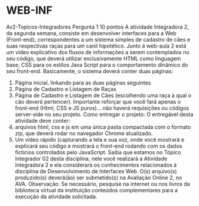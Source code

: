 # WEB-INF
 Av2-Topicos-Integradores
 Pergunta 1
10 pontos
A atividade Integradora 2, da segunda semana, consiste em desenvolver interfaces para a Web (Front-end), correspondentes a um sistema simples de cadastro de cães e suas respectivas raças para um canil hipotético.
Junto à web-aula 2 está um vídeo explicativo dos fluxos de informações a serem contemplados no seu código, que deverá utilizar exclusivamente HTML como linguagem base, CSS para os estilos Java Script para o comportamento dinâmico do seu front-end.
Basicamente, o sistema deverá conter duas páginas:
1) Página inicial, linkando para as duas páginas seguintes
2) Página de Cadastro e Listagem de Raças
3) Página de Cadastro e Listagem de Cães (escolhendo uma raça à qual o cão deverá pertencer).
Importante reforçar que você fará apenas o front-end (Html, CSS e JS puros)... não haverá requisições ou códigos server-side no seu projeto.
Como entregar o projeto:
O entregável desta atividade deve conter:
1) arquivos html, css e js em uma única pasta compactada com o formato zip, que deverá rodar no navegador Chrome atualizado.
2) Um vídeo rápido (capturando a tela e sua voz, onde você mostrará e explicará seu código e mostrará o front-end rodando com os dados fictícios controlados pelo JavaScript.
Saiba que estamos no Tópico Integrador 02 desta disciplina, nele você realizará a Atividade Integradora 2 e ela considerará os conhecimentos relacionados à disciplina de Desenvolvimento de Interfaces Web. O(s) arquivo(s) produzido(s) deverá(ão) ser submetido(s) na Avaliação Online 2, no AVA.
Observação: Se necessário, pesquise na internet ou nos livros da biblioteca virtual da instituição conteúdos complementares para a execução da atividade solicitada.

